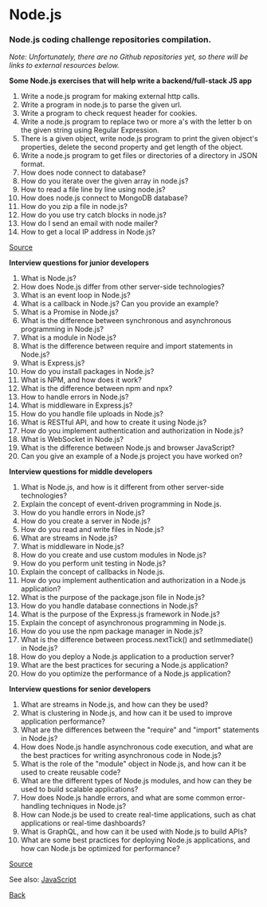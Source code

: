 # Node.js
### Node.js coding challenge repositories compilation.

*Note: Unfortunately, there are no Github repositories yet, so there will be links to external resources below.*

**Some Node.js exercises that will help write a backend/full-stack JS app**
1. Write a node.js program for making external http calls.
2. Write a program in node.js to parse the given url.
3. Write a program to check request header for cookies.
4. Write a node.js program to replace two or more a's with the letter b on the given string using Regular Expression.
5. There is a given object, write node.js program to print the given object's properties, delete the second property and get length of the object.
6. Write a node.js program to get files or directories of a directory in JSON format.
7. How does node connect to database?
8. How do you iterate over the given array in node.js?
9. How to read a file line by line using node.js?
10. How does node.js connect to MongoDB database?
11. How do you zip a file in node.js?
12. How do you use try catch blocks in node.js?
13. How do I send an email with node mailer?
14. How to get a local IP address in Node.js?

[Source](https://www.etutorialspoint.com/index.php/exercise/nodejs-exercises)

**Interview questions for junior developers**
1. What is Node.js?
2. How does Node.js differ from other server-side technologies?
3. What is an event loop in Node.js?
4. What is a callback in Node.js? Can you provide an example?
5. What is a Promise in Node.js?
6. What is the difference between synchronous and asynchronous programming in Node.js?
7. What is a module in Node.js?
8. What is the difference between require and import statements in Node.js?
9. What is Express.js?
10. How do you install packages in Node.js?
11. What is NPM, and how does it work?
12. What is the difference between npm and npx?
13. How to handle errors in Node.js?
14. What is middleware in Express.js?
15. How do you handle file uploads in Node.js?
16. What is RESTful API, and how to create it using Node.js?
17. How do you implement authentication and authorization in Node.js?
18. What is WebSocket in Node.js?
19. What is the difference between Node.js and browser JavaScript?
20. Can you give an example of a Node.js project you have worked on?

**Interview questions for middle developers**
1. What is Node.js, and how is it different from other server-side technologies?
2. Explain the concept of event-driven programming in Node.js.
3. How do you handle errors in Node.js?
4. How do you create a server in Node.js?
5. How do you read and write files in Node.js?
6. What are streams in Node.js?
7. What is middleware in Node.js?
8. How do you create and use custom modules in Node.js?
9. How do you perform unit testing in Node.js?
10. Explain the concept of callbacks in Node.js.
11. How do you implement authentication and authorization in a Node.js application?
12. What is the purpose of the package.json file in Node.js?
13. How do you handle database connections in Node.js?
14. What is the purpose of the Express.js framework in Node.js?
15. Explain the concept of asynchronous programming in Node.js.
16. How do you use the npm package manager in Node.js?
17. What is the difference between process.nextTick() and setImmediate() in Node.js?
18. How do you deploy a Node.js application to a production server?
19. What are the best practices for securing a Node.js application?
20. How do you optimize the performance of a Node.js application?

**Interview questions for senior developers**
1. What are streams in Node.js, and how can they be used?
2. What is clustering in Node.js, and how can it be used to improve application performance?
3. What are the differences between the "require" and "import" statements in Node.js?
4. How does Node.js handle asynchronous code execution, and what are the best practices for writing asynchronous code in Node.js?
5. What is the role of the "module" object in Node.js, and how can it be used to create reusable code?
6. What are the different types of Node.js modules, and how can they be used to build scalable applications?
7. How does Node.js handle errors, and what are some common error-handling techniques in Node.js?
8. How can Node.js be used to create real-time applications, such as chat applications or real-time dashboards?
9. What is GraphQL, and how can it be used with Node.js to build APIs?
10. What are some best practices for deploying Node.js applications, and how can Node.js be optimized for performance?

[Source](https://blog.imocha.io/node-js-coding-questions)

See also: [JavaScript](./../javascript/README.md)

[Back](./../README.md)